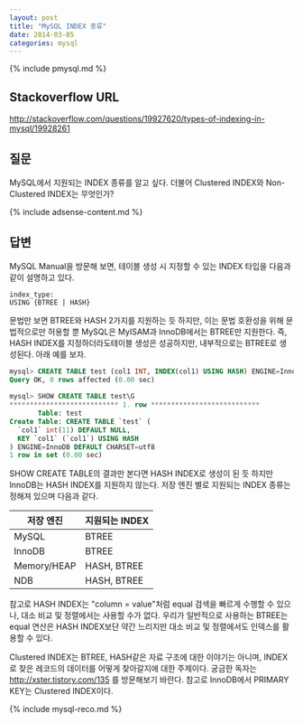 ```yaml
---
layout: post
title: "MySQL INDEX 종류"
date: 2014-03-05 
categories: mysql
---
```


{% include pmysql.md %}

## Stackoverflow URL

http://stackoverflow.com/questions/19927620/types-of-indexing-in-mysql/19928261

## 질문

MySQL에서 지원되는 INDEX 종류를 알고 싶다. 더불어 Clustered INDEX와 Non-Clustered INDEX는 무엇인가?

{% include adsense-content.md %}

## 답변

MySQL Manual을 방문해 보면, 테이블 생성 시 지정할 수 있는 INDEX 타입을 다음과 같이 설명하고 있다.

    index_type:
    USING {BTREE | HASH}

문법만 보면 BTREE와 HASH 2가지를 지원하는 듯 하지만, 이는 문법 호환성을 위해 문법적으로만 허용할 뿐 MySQL은 MyISAM과 InnoDB에서는 BTREE만 지원한다. 즉, HASH INDEX를 지정하더라도테이블 생성은 성공하지만, 내부적으로는 BTREE로 생성된다. 아래 예를 보자.

```sql
mysql> CREATE TABLE test (col1 INT, INDEX(col1) USING HASH) ENGINE=InnoDB;
Query OK, 0 rows affected (0.00 sec)
 
mysql> SHOW CREATE TABLE test\G
*************************** 1. row ***************************
       Table: test
Create Table: CREATE TABLE `test` (
  `col1` int(11) DEFAULT NULL,
  KEY `col1` (`col1`) USING HASH
) ENGINE=InnoDB DEFAULT CHARSET=utf8
1 row in set (0.00 sec)
```

SHOW CREATE TABLE의 결과만 본다면 HASH INDEX로 생성이 된 듯 하지만 InnoDB는 HASH INDEX를 지원하지 않는다. 저장 엔진 별로 지원되는 INDEX 종류는 정해져 있으며 다음과 같다.

|저장 엔진|지원되는 INDEX|
|---|---|
|MySQL|BTREE|
|InnoDB|BTREE|
|Memory/HEAP|HASH, BTREE|
|NDB|HASH, BTREE|

참고로 HASH INDEX는 "column = value"처럼 equal 검색을 빠르게 수행할 수 있으나, 대소 비교 및 정렬에서는 사용할 수가 없다. 우리가 일반적으로 사용하는 BTREE는 equal 연산은 HASH INDEX보단 약간 느리지만 대소 비교 및 정렬에서도 인덱스를 활용할 수 있다.

Clustered INDEX는 BTREE, HASH같은 자료 구조에 대한 이야기는 아니며, INDEX로 찾은 레코드의 데이터를 어떻게 찾아갈지에 대한 주제이다. 궁금한 독자는 http://xster.tistory.com/135 를 방문해보기 바란다. 참고로 InnoDB에서 PRIMARY KEY는 Clustered INDEX이다.

{% include mysql-reco.md %}
